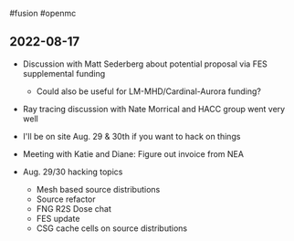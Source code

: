 #fusion #openmc

## 2022-08-17
- Discussion with Matt Sederberg about potential proposal via FES supplemental funding
	- Could also be useful for LM-MHD/Cardinal-Aurora funding?
- Ray tracing discussion with Nate Morrical and HACC group went very well
- I'll be on site Aug. 29 & 30th if you want to hack on things
- Meeting with Katie and Diane: Figure out invoice from NEA

- Aug. 29/30 hacking topics
	- Mesh based source distributions
	- Source refactor
	- FNG R2S Dose chat
	- FES update
	- CSG cache cells on source distributions